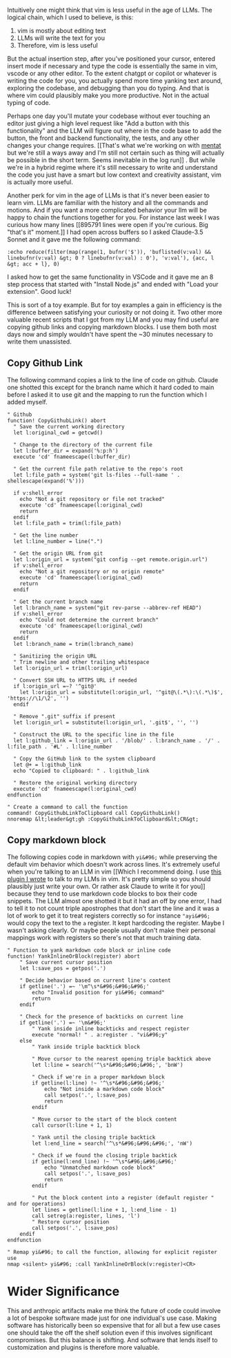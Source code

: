 Intuitively one might think that vim is less useful in the age of LLMs. The logical chain, which I used to believe, is this:

1. vim is mostly about editing text
2. LLMs will write the text for you
3. Therefore, vim is less useful

But the actual insertion step, after you've positioned your cursor, entered insert mode if necessary and type the code is essentially the same in vim, vscode or any other editor. To the extent chatgpt or copilot or whatever is writing the code for you, you actually spend more time yanking text around, exploring the codebase, and debugging than you do typing. And that is where vim could plausibly make you more productive. Not in the actual typing of code.

Perhaps one day you'll mutate your codebase without ever touching an editor just giving a high level request like "Add a button with this functionality" and the LLM will figure out where in the code base to add the button, the front and backend functionality, the tests, and any other changes your change requires. [[That's what we're working on with [mentat](https://mentat.ai) but we're still a ways away and I'm still not certain such as thing will actually be possible in the short term. Seems inevitable in the log run]] . But while we're in a hybrid regime where it's still necessary to write and understand the code you just have a smart but low context and creativity assistant, vim is actually more useful.

Another perk for vim in the age of LLMs is that it's never been easier to learn vim. LLMs are familiar with the history and all the commands and motions. And if you want a more complicated behavior your llm will be happy to chain the functions together for you. For instance last week I was curious how many lines [[895791 lines were open if you're curious. Big "that's it" moment.]] I had open across buffers so I asked Claude-3.5 Sonnet and it gave me the following command:

```
:echo reduce(filter(map(range(1, bufnr('$')), 'buflisted(v:val) && linebufnr(v:val) &gt; 0 ? linebufnr(v:val) : 0'), 'v:val'), {acc, l &gt; acc + l}, 0)
```

I asked how to get the same functionality in VSCode and it gave me an 8 step process that started with "Install Node.js" and ended with "Load your extension". Good luck!

This is sort of a toy example. But for toy examples a gain in efficiency is the difference between satisfying your curiosity or not doing it. Two other more valuable recent scripts that I got from my LLM and you may find useful are copying github links and copying markdown blocks. I use them both most days now and simply wouldn't have spent the ~30 minutes necessary to write them unassisted.

## Copy Github Link

The following command copies a link to the line of code on github. Claude one shotted this except for the branch name which it hard coded to main before I asked it to use git and the mapping to run the function which I added myself.

```
" Github
function! CopyGithubLink() abort
  " Save the current working directory
  let l:original_cwd = getcwd()

  " Change to the directory of the current file
  let l:buffer_dir = expand('%:p:h')
  execute 'cd' fnameescape(l:buffer_dir)

  " Get the current file path relative to the repo's root
  let l:file_path = system('git ls-files --full-name ' . shellescape(expand('%')))

  if v:shell_error
    echo "Not a git repository or file not tracked"
    execute 'cd' fnameescape(l:original_cwd)
    return
  endif
  let l:file_path = trim(l:file_path)

  " Get the line number
  let l:line_number = line(".")

  " Get the origin URL from git
  let l:origin_url = system("git config --get remote.origin.url")
  if v:shell_error
    echo "Not a git repository or no origin remote"
    execute 'cd' fnameescape(l:original_cwd)
    return
  endif

  " Get the current branch name
  let l:branch_name = system("git rev-parse --abbrev-ref HEAD")
  if v:shell_error
    echo "Could not determine the current branch"
    execute 'cd' fnameescape(l:original_cwd)
    return
  endif
  let l:branch_name = trim(l:branch_name)

  " Sanitizing the origin URL
  " Trim newline and other trailing whitespace
  let l:origin_url = trim(l:origin_url)

  " Convert SSH URL to HTTPS URL if needed
  if l:origin_url =~? '^git@'
    let l:origin_url = substitute(l:origin_url, '^git@\(.*\):\(.*\)$', 'https://\1/\2', '')
  endif

  " Remove ".git" suffix if present
  let l:origin_url = substitute(l:origin_url, '.git$', '', '')

  " Construct the URL to the specific line in the file
  let l:github_link = l:origin_url . '/blob/' . l:branch_name . '/' . l:file_path . '#L' . l:line_number

  " Copy the GitHub link to the system clipboard
  let @+ = l:github_link
  echo "Copied to clipboard: " . l:github_link

  " Restore the original working directory
  execute 'cd' fnameescape(l:original_cwd)
endfunction

" Create a command to call the function
command! CopyGithubLinkToClipboard call CopyGithubLink()
nnoremap &lt;leader&gt;gh :CopyGithubLinkToClipboard&lt;CR&gt;
```

## Copy markdown block

The following copies code in markdown with `yi&#96;` while preserving the default vim behavior which doesn't work across lines. It's extremely useful when you're talking to an LLM in vim [[Which I recommend doing. I use [this plugin I wrote](https://github.com/jakethekoenig/ChatVim) to talk to my LLMs in vim. It's pretty simple so you should plausibly just write your own. Or rather ask Claude to write it for you]] because they tend to use markdown code blocks to box their code snippets. The LLM almost one shotted it but it had an off by one error, I had to tell it to not count triple apostrophes that don't start the line and it was a lot of work to get it to treat registers correctly so for instance `"ayi&#96;` would copy the text to the `a` register. It kept hardcoding the register. Maybe I wasn't asking clearly. Or maybe people usually don't make their personal mappings work with registers so there's not that much training data.

```
" Function to yank markdown code block or inline code
function! YankInlineOrBlock(register) abort
    " Save current cursor position
    let l:save_pos = getpos('.')

    " Decide behavior based on current line's content
    if getline('.') =~ '\m^\s*&#96;&#96;&#96;'
        echo "Invalid position for yi&#96; command"
        return
    endif

    " Check for the presence of backticks on current line
    if getline('.') =~ '\m&#96;'
        " Yank inside inline backticks and respect register
        execute "normal! " . a:register . "vi&#96;y"
    else
        " Yank inside triple backtick block

        " Move cursor to the nearest opening triple backtick above
        let l:line = search('^\s*&#96;&#96;&#96;', 'bnW')

        " Check if we're in a proper markdown block
        if getline(l:line) !~ '^\s*&#96;&#96;&#96;'
            echo "Not inside a markdown code block"
            call setpos('.', l:save_pos)
            return
        endif

        " Move cursor to the start of the block content
        call cursor(l:line + 1, 1)

        " Yank until the closing triple backtick
        let l:end_line = search('^\s*&#96;&#96;&#96;', 'nW')

        " Check if we found the closing triple backtick
        if getline(l:end_line) !~ '^\s*&#96;&#96;&#96;'
            echo "Unmatched markdown code block"
            call setpos('.', l:save_pos)
            return
        endif

        " Put the block content into a register (default register " and for operations)
        let lines = getline(l:line + 1, l:end_line - 1)
        call setreg(a:register, lines, 'l')
        " Restore cursor position
        call setpos('.', l:save_pos)
    endif
endfunction

" Remap yi&#96; to call the function, allowing for explicit register use
nmap <silent> yi&#96; :call YankInlineOrBlock(v:register)<CR>
```

# Wider Significance

This and anthropic artifacts make me think the future of code could involve a lot of bespoke software made just for one individual's use case. Making software has historically been so expensive that for all but a few use cases one should take the off the shelf solution even if this involves significant compromises. But this balance is shifting. And software that lends itself to customization and plugins is therefore more valuable.
